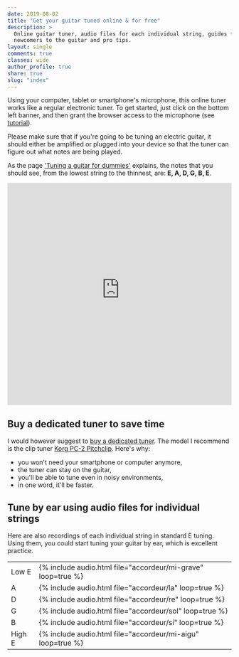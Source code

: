 ```yaml
---
date: 2019-08-02
title: "Get your guitar tuned online & for free"
description: >
  Online guitar tuner, audio files for each individual string, guides for 
  newcomers to the guitar and pro tips.
layout: single
comments: true
classes: wide
author_profile: true
share: true
slug: "index"
---
```


Using your computer, tablet or smartphone's microphone, this online tuner works 
like a regular electronic tuner. To get started, just click on the bottom left 
banner, and then grant the browser access to the microphone (see <a 
href="https://www.youtube.com/watch?v=QR9re874Sik" 
target="_blank">tutorial</a>).

Please make sure that if you're going to be tuning an electric guitar, it 
should either be amplified or plugged into your device so that the tuner can 
figure out what notes are being played.

As the page ['Tuning a guitar for dummies'][dummies] explains, the notes that 
you should see, from the lowest string to the thinnest, are: **E, A, D, G, B, 
E**.

<iframe allow="microphone" style="height: 500px; width: 100%; border: 0;" src="https://accordeur.accordersaguitare.com/"></iframe>

## Buy a dedicated tuner to save time

I would however suggest to [buy a dedicated 
tuner][which-guitar-tuner-should-i-buy]. The model I recommend is the clip 
tuner [Korg PC-2 Pitchclip][korg-pc2]. Here's why:

- you won't need your smartphone or computer anymore,
- the tuner can stay on the guitar,
- you'll be able to tune even in noisy environments,
- in one word, it'll be faster.

## Tune by ear using audio files for individual strings

Here are also recordings of each individual string in standard E tuning. Using 
them, you could start tuning your guitar by ear, which is excellent practice.

<table>
  <tr>
    <td>Low E</td>
    <td>{% include audio.html file="accordeur/mi-grave" loop=true %}</td>
  </tr>
  <tr>
    <td>A</td>
    <td>{% include audio.html file="accordeur/la" loop=true %}</td>
  </tr>
  <tr>
    <td>D</td>
    <td>{% include audio.html file="accordeur/re" loop=true %}</td>
  </tr>
  <tr>
    <td>G</td>
    <td>{% include audio.html file="accordeur/sol" loop=true %}</td>
  </tr>
  <tr>
    <td>B</td>
    <td>{% include audio.html file="accordeur/si" loop=true %}</td>
  </tr>
  <tr>
    <td>High E</td>
    <td>{% include audio.html file="accordeur/mi-aigu" loop=true %}</td>
  </tr>
</table>

[dummies]:/tuning-a-guitar-for-dummies/
[which-guitar-tuner-should-i-buy]:/which-guitar-tuner-should-i-buy/
[korg-pc2]:http://bit.ly/korg-pc2
